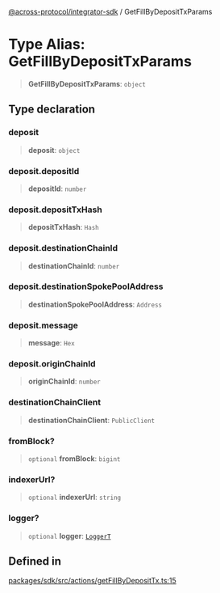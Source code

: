 [@across-protocol/integrator-sdk](../README.md) / GetFillByDepositTxParams

# Type Alias: GetFillByDepositTxParams

> **GetFillByDepositTxParams**: `object`

## Type declaration

### deposit

> **deposit**: `object`

### deposit.depositId

> **depositId**: `number`

### deposit.depositTxHash

> **depositTxHash**: `Hash`

### deposit.destinationChainId

> **destinationChainId**: `number`

### deposit.destinationSpokePoolAddress

> **destinationSpokePoolAddress**: `Address`

### deposit.message

> **message**: `Hex`

### deposit.originChainId

> **originChainId**: `number`

### destinationChainClient

> **destinationChainClient**: `PublicClient`

### fromBlock?

> `optional` **fromBlock**: `bigint`

### indexerUrl?

> `optional` **indexerUrl**: `string`

### logger?

> `optional` **logger**: [`LoggerT`](LoggerT.md)

## Defined in

[packages/sdk/src/actions/getFillByDepositTx.ts:15](https://github.com/across-protocol/toolkit/blob/fa61c35c7597804e093096de254dbc326f096003/packages/sdk/src/actions/getFillByDepositTx.ts#L15)
